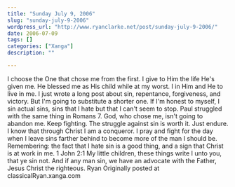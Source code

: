 ```yaml
---
title: "Sunday July 9, 2006"
slug: "sunday-july-9-2006"
wordpress_url: "http://www.ryanclarke.net/post/sunday-july-9-2006/"
date: 2006-07-09
tags: []
categories: ["Xanga"]
description: ""

---
```


I choose the One that chose me from the first.
I give to Him the life He's given me.
He blessed me as His child while at my worst.
I in Him and He to live in me.
I just wrote a long post about sin, repentance, forgiveness, and victory. But I'm going to substitute a shorter one. If I'm honest to myself, I sin actual sins, sins that I hate but that I can't seem to stop. Paul struggled with the same thing in Romans 7. God, who chose me, isn't going to abandon me. Keep fighting. The struggle against sin is worth it. Just endure. I know that through Christ I am a conqueror. I pray and fight for the day when I leave sins farther behind to become more of the man I should be. Remembering: the fact that I hate sin is a good thing, and a sign that Christ is at work in me.
1 John 2:1 My little children, these things write I unto you, that ye sin not. And if any man sin, we have an advocate with the Father, Jesus Christ the righteous.
Ryan
Originally posted at classicalRyan.xanga.com
